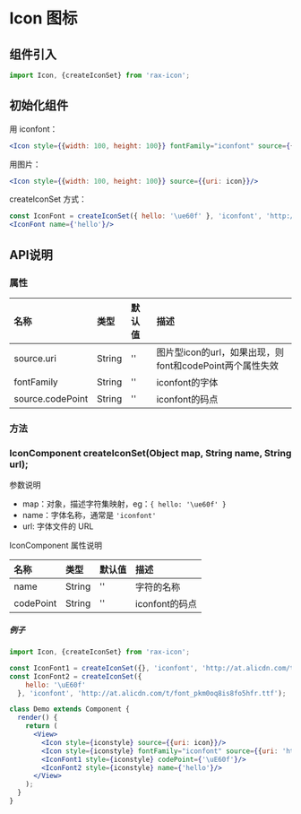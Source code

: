 # Icon 图标

## 组件引入

```jsx
import Icon, {createIconSet} from 'rax-icon';
```



## 初始化组件

用 iconfont：

```jsx
<Icon style={{width: 100, height: 100}} fontFamily="iconfont" source={{uri: '//at.alicdn.com/t/font_pkm0oq8is8fo5hfr.ttf', codePoint: '\uE60f'}}/>
```

用图片：

```jsx
<Icon style={{width: 100, height: 100}} source={{uri: icon}}/>
```

createIconSet 方式：

```jsx
const IconFont = createIconSet({ hello: '\ue60f' }, 'iconfont', 'http://at.alicdn.com/t/font_pkm0oq8is8fo5hfr.ttf');
<IconFont name={'hello'}/>
```



## API说明

### 属性

| 名称               | 类型     | 默认值  | 描述                                     |
| :--------------- | :----- | :--- | :------------------------------------- |
| source.uri       | String | ''   | 图片型icon的url，如果出现，则font和codePoint两个属性失效 |
| fontFamily       | String | ''   | iconfont的字体                            |
| source.codePoint | String | ''   | iconfont的码点                            |



### 方法

### IconComponent createIconSet(Object map, String name, String url);

参数说明

- map：对象，描述字符集映射，eg：`{ hello: '\ue60f' }`
- name：字体名称，通常是 `'iconfont'`
- url: 字体文件的 URL

IconComponent 属性说明

| 名称        | 类型     | 默认值  | 描述          |
| :-------- | :----- | :--- | :---------- |
| name      | String | ''   | 字符的名称       |
| codePoint | String | ''   | iconfont的码点 |

##### 例子

```jsx
import Icon, {createIconSet} from 'rax-icon';

const IconFont1 = createIconSet({}, 'iconfont', 'http://at.alicdn.com/t/font_pkm0oq8is8fo5hfr.ttf');
const IconFont2 = createIconSet({
    hello: '\uE60f'
  }, 'iconfont', 'http://at.alicdn.com/t/font_pkm0oq8is8fo5hfr.ttf');

class Demo extends Component {
  render() {
    return (
      <View>
        <Icon style={iconstyle} source={{uri: icon}}/>
        <Icon style={iconstyle} fontFamily="iconfont" source={{uri: 'http://at.alicdn.com/t/font_pkm0oq8is8fo5hfr.ttf', codePoint: '\uE60f'}}/>
        <IconFont1 style={iconstyle} codePoint={'\uE60f'}/>
        <IconFont2 style={iconstyle} name={'hello'}/>
      </View>
    );
  }
}
```

